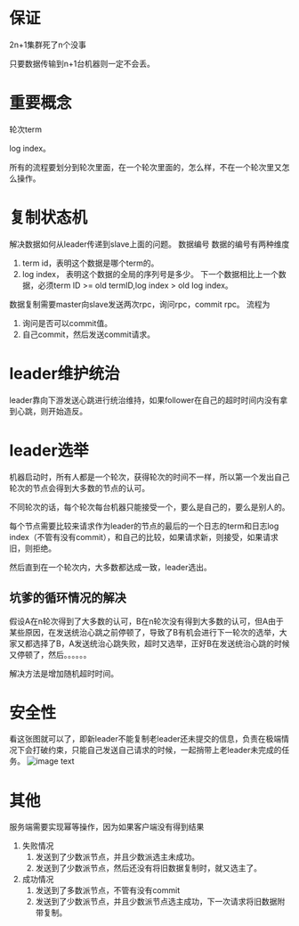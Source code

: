 # 保证
2n+1集群死了n个没事

只要数据传输到n+1台机器则一定不会丢。

# 重要概念
轮次term

log index。

所有的流程要划分到轮次里面，在一个轮次里面的，怎么样，不在一个轮次里又怎么操作。

# 复制状态机
解决数据如何从leader传递到slave上面的问题。
数据编号
数据的编号有两种维度
1. term id，表明这个数据是哪个term的。
2. log index， 表明这个数据的全局的序列号是多少。
下一个数据相比上一个数据，必须term ID >= old termID,log index > old log index。

数据复制需要master向slave发送两次rpc，询问rpc，commit rpc。
流程为
1. 询问是否可以commit值。
2. 自己commit，然后发送commit请求。

# leader维护统治
leader靠向下游发送心跳进行统治维持，如果follower在自己的超时时间内没有拿到心跳，则开始造反。

# leader选举
机器启动时，所有人都是一个轮次，获得轮次的时间不一样，所以第一个发出自己轮次的节点会得到大多数的节点的认可。

不同轮次的话，每个轮次每台机器只能接受一个，要么是自己的，要么是别人的。

每个节点需要比较来请求作为leader的节点的最后的一个日志的term和日志log index（不管有没有commit），和自己的比较，如果请求新，则接受，如果请求旧，则拒绝。

然后直到在一个轮次内，大多数都达成一致，leader选出。

## 坑爹的循环情况的解决
假设A在n轮次得到了大多数的认可，B在n轮次没有得到大多数的认可，但A由于某些原因，在发送统治心跳之前停顿了，导致了B有机会进行下一轮次的选举，大家又都选择了B，A发送统治心跳失败，超时又选举，正好B在发送统治心跳的时候又停顿了，然后。。。。。。

解决方法是增加随机超时时间。

# 安全性
看这张图就可以了，即新leader不能复制老leader还未提交的信息，负责在极端情况下会打破约束，只能自己发送自己请求的时候，一起捎带上老leader未完成的任务。
![image text](https://github.com/whodarewin/knowledge_hierarchy/blob/master/high_availability/store/consistency/246156682.png)

# 其他
服务端需要实现幂等操作，因为如果客户端没有得到结果
1. 失败情况
    1. 发送到了少数派节点，并且少数派选主未成功。
    2. 发送到了少数派节点，然后还没有将旧数据复制时，就又选主了。
2. 成功情况
    1. 发送到了多数派节点，不管有没有commit
    2. 发送到了少数派节点，并且少数派节点选主成功，下一次请求将旧数据附带复制。

